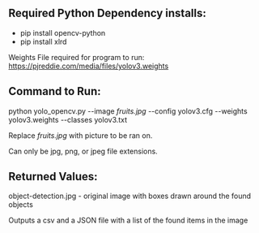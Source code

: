## Required Python Dependency installs: 

 * pip install opencv-python
* pip install xlrd

Weights File required for program to run: 
https://pjreddie.com/media/files/yolov3.weights

## Command to Run: 

python yolo_opencv.py --image *fruits.jpg* --config yolov3.cfg --weights yolov3.weights --classes yolov3.txt

Replace *fruits.jpg* with picture to be ran on.

Can only be jpg, png, or jpeg file extensions. 

## Returned Values: 

object-detection.jpg - original image with boxes drawn around the found objects

Outputs a csv and a JSON file with a list of the found items in the image
